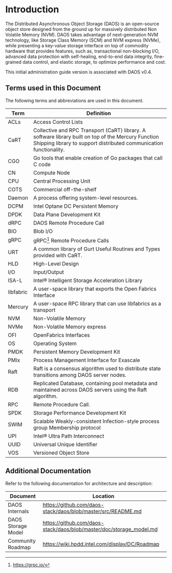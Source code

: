 # Introduction

The Distributed Asynchronous Object Storage (DAOS) is an open-source
object store designed from the ground up for massively distributed Non
Volatile Memory (NVM). DAOS takes advantage of next-generation NVM
technology, like Storage Class Memory (SCM) and NVM express (NVMe),
while presenting a key-value storage interface on top of commodity
hardware that provides features, such as, transactional non-blocking
I/O, advanced data protection with self-healing, end-to-end data
integrity, fine-grained data control, and elastic storage, to optimize
performance and cost.

This initial administration guide version is associated with DAOS v0.4.

## Terms used in this Document 

The following terms and abbreviations are used in this document.

|Term|Definition|
|----|----|
|ACLs|Access Control Lists|
|CaRT|Collective and RPC Transport (CaRT) library. A software library built on top of the Mercury Function Shipping library to support distributed communication functionality.|
|CGO|Go tools that enable creation of Go packages that call C code|
|CN|Compute Node|
|CPU|Central Processing Unit|
|COTS|Commercial off-the-shelf|
|Daemon|A process offering system-level resources.|
|DCPM|Intel Optane DC Persistent Memory|
|DPDK|Data Plane Development Kit|
|dRPC|DAOS Remote Procedure Call|
|BIO|Blob I/O|
|gRPC|gRPC[^1] Remote Procedure Calls|
|URT|A common library of Gurt Useful Routines and Types provided with CaRT.|
|HLD|High-Level Design|
|I/O|Input/Output|
|ISA-L|Intel® Intelligent Storage Acceleration Library|
|libfabric|A user-space library that exports the Open Fabrics Interface|
|Mercury|A user-space RPC library that can use libfabrics as a transport|
|NVM|Non-Volatile Memory|
|NVMe|Non-Volatile Memory express|
|OFI|OpenFabrics Interfaces|
|OS|Operating System|
|PMDK|Persistent Memory Development Kit|
|PMIx|Process Management Interface for Exascale|
|Raft|Raft is a consensus algorithm used to distribute state transitions among DAOS server nodes.|
|RDB|Replicated Database, containing pool metadata and maintained across DAOS servers using the Raft algorithm.|
|RPC|Remote Procedure Call.|
|SPDK|Storage Performance Development Kit|
|SWIM|Scalable Weakly-consistent Infection-style process group Membership protocol|
|UPI|Intel® Ultra Path Interconnect|
|UUID|Universal Unique Identifier|
|VOS|Versioned Object Store|
               
## Additional Documentation

Refer to the following documentation for architecture and description:

|Document|Location|
|----|----|
|DAOS Internals       |https://github.com/daos-stack/daos/blob/master/src/README.md
|DAOS Storage Model   |<https://github.com/daos-stack/daos/blob/master/doc/storage_model.md>
|Community Roadmap    |https://wiki.hpdd.intel.com/display/DC/Roadmap
                           

[^1]: <https://grpc.io/>
